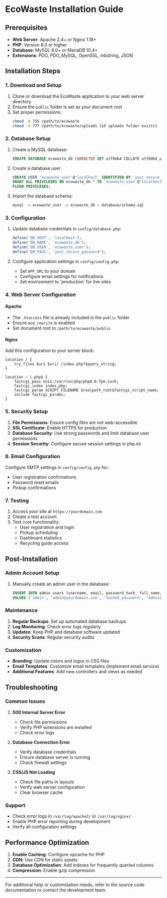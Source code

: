 # EcoWaste Installation Guide

## Prerequisites

- **Web Server**: Apache 2.4+ or Nginx 1.18+
- **PHP**: Version 8.0 or higher
- **Database**: MySQL 8.0+ or MariaDB 10.4+
- **Extensions**: PDO, PDO_MySQL, OpenSSL, mbstring, JSON

## Installation Steps

### 1. Download and Setup

1. Clone or download the EcoWaste application to your web server directory
2. Ensure the `public` folder is set as your document root
3. Set proper permissions:
   ```bash
   chmod -R 755 /path/to/ecowaste
   chmod -R 777 /path/to/ecowaste/uploads (if uploads folder exists)
   ```

### 2. Database Setup

1. Create a MySQL database:
   ```sql
   CREATE DATABASE ecowaste_db CHARACTER SET utf8mb4 COLLATE utf8mb4_unicode_ci;
   ```

2. Create a database user:
   ```sql
   CREATE USER 'ecowaste_user'@'localhost' IDENTIFIED BY 'your_secure_password';
   GRANT ALL PRIVILEGES ON ecowaste_db.* TO 'ecowaste_user'@'localhost';
   FLUSH PRIVILEGES;
   ```

3. Import the database schema:
   ```bash
   mysql -u ecowaste_user -p ecowaste_db < database/schema.sql
   ```

### 3. Configuration

1. Update database credentials in `config/database.php`:
   ```php
   define('DB_HOST', 'localhost');
   define('DB_NAME', 'ecowaste_db');
   define('DB_USER', 'ecowaste_user');
   define('DB_PASS', 'your_secure_password');
   ```

2. Configure application settings in `config/config.php`:
   - Set `APP_URL` to your domain
   - Configure email settings for notifications
   - Set environment to 'production' for live sites

### 4. Web Server Configuration

#### Apache
- The `.htaccess` file is already included in the `public` folder
- Ensure `mod_rewrite` is enabled
- Set document root to `/path/to/ecowaste/public`

#### Nginx
Add this configuration to your server block:
```nginx
location / {
    try_files $uri $uri/ /index.php?$query_string;
}

location ~ \.php$ {
    fastcgi_pass unix:/var/run/php/php8.0-fpm.sock;
    fastcgi_index index.php;
    fastcgi_param SCRIPT_FILENAME $realpath_root$fastcgi_script_name;
    include fastcgi_params;
}
```

### 5. Security Setup

1. **File Permissions**: Ensure config files are not web-accessible
2. **SSL Certificate**: Enable HTTPS for production
3. **Database Security**: Use strong passwords and limit database user permissions
4. **Session Security**: Configure secure session settings in php.ini

### 6. Email Configuration

Configure SMTP settings in `config/config.php` for:
- User registration confirmations
- Password reset emails
- Pickup confirmations

### 7. Testing

1. Access your site at `https://yourdomain.com`
2. Create a test account
3. Test core functionality:
   - User registration and login
   - Pickup scheduling
   - Dashboard statistics
   - Recycling guide access

## Post-Installation

### Admin Account Setup

1. Manually create an admin user in the database:
   ```sql
   INSERT INTO admin_users (username, email, password_hash, full_name, role) 
   VALUES ('admin', 'admin@yourdomain.com', 'hashed_password', 'Administrator', 'super_admin');
   ```

### Maintenance

1. **Regular Backups**: Set up automated database backups
2. **Log Monitoring**: Check error logs regularly
3. **Updates**: Keep PHP and database software updated
4. **Security Scans**: Regular security audits

### Customization

- **Branding**: Update colors and logos in CSS files
- **Email Templates**: Customize email templates (implement email service)
- **Additional Features**: Add new controllers and views as needed

## Troubleshooting

### Common Issues

1. **500 Internal Server Error**
   - Check file permissions
   - Verify PHP extensions are installed
   - Check error logs

2. **Database Connection Error**
   - Verify database credentials
   - Ensure database server is running
   - Check firewall settings

3. **CSS/JS Not Loading**
   - Check file paths in layouts
   - Verify web server configuration
   - Clear browser cache

### Support

- Check error logs in `/var/log/apache2/` or `/var/log/nginx/`
- Enable PHP error reporting during development
- Verify all configuration settings

## Performance Optimization

1. **Enable Caching**: Configure opcache for PHP
2. **CDN**: Use CDN for static assets
3. **Database Optimization**: Add indexes for frequently queried columns
4. **Compression**: Enable gzip compression

---

For additional help or customization needs, refer to the source code documentation or contact the development team.